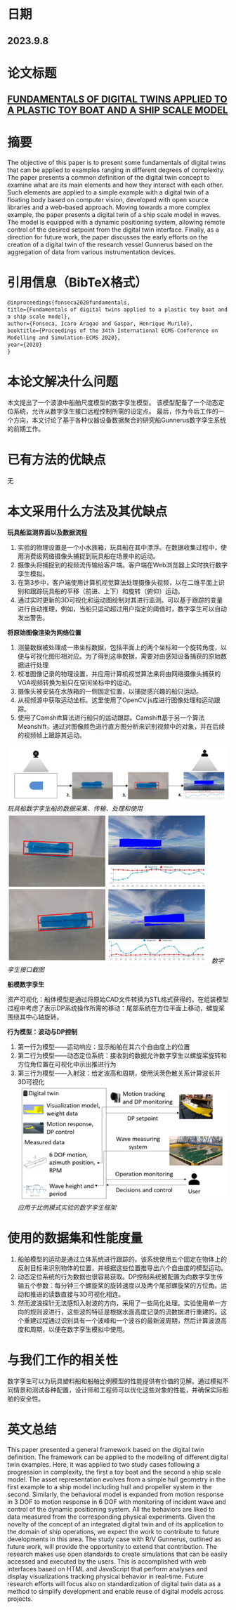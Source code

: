 # 日期

## 2023.9.8

# 论文标题

## [FUNDAMENTALS OF DIGITAL TWINS APPLIED TO A PLASTIC TOY BOAT AND A SHIP SCALE MODEL](https://scholar.google.com.hk/scholar?hl=zh-CN&as_sdt=0%2C5&q=FUNDAMENTALS+OF+DIGITAL+TWINS+APPLIED+TO+A+PLASTIC+TOY+BOAT+AND+A+SHIP+SCALE+MODEL&btnG=)

# 摘要

The objective of this paper is to present some fundamentals of digital twins that can be applied to examples ranging in different degrees of complexity. The paper presents a common definition of the digital twin concept to examine what are its main elements and how they interact with each other. Such elements are applied to a simple example with a digital twin of a floating body based on computer vision, developed with open source libraries and a web-based approach. Moving towards a more complex example, the paper presents a digital twin of a ship scale model in waves. The model is equipped with a dynamic positioning system, allowing remote control of the desired setpoint from the digital twin interface. Finally, as a direction for future work, the paper discusses the early efforts on the creation of a digital twin of the research vessel Gunnerus based on the aggregation of data from various instrumentation devices.

# 引用信息（BibTeX格式）

    @inproceedings{fonseca2020fundamentals,
    title={Fundamentals of digital twins applied to a plastic toy boat and a ship scale model},
    author={Fonseca, Icaro Aragao and Gaspar, Henrique Murilo},
    booktitle={Proceedings of the 34th International ECMS-Conference on Modelling and Simulation-ECMS 2020},
    year={2020}
    }

# 本论文解决什么问题

本文提出了一个波浪中船舶尺度模型的数字孪生模型。 该模型配备了一个动态定位系统，允许从数字孪生接口远程控制所需的设定点。 最后，作为今后工作的一个方向，本文讨论了基于各种仪器设备数据聚合的研究船Gunnerus数字孪生系统的前期工作。

# 已有方法的优缺点

无

# 本文采用什么方法及其优缺点

**玩具船监测界面以及数据流程**
1. 实验的物理设置是一个小水族箱，玩具船在其中漂浮。在数据收集过程中，使用消费级网络摄像头捕捉到玩具船在场景中的运动。
2. 摄像头将捕捉到的视频流传输给客户端。客户端在Web浏览器上实时执行数字孪生模拟。
3. 在第3步中，客户端使用计算机视觉算法处理摄像头视频，以在二维平面上识别和跟踪玩具船的平移（前进、上下）和旋转（俯仰）运动。
4. 通过实时更新的3D可视化和运动图绘制对其进行监测。可以基于跟踪的变量进行自动推理，例如，当船只运动超过用户指定的阈值时，数字孪生可以自动发出警告。

**将原始图像渲染为网络位置**
1. 测量数据被处理成一串坐标数据，包括平面上的两个坐标和一个旋转角度，以便与可视化图形相对应。为了得到这串数据，需要对由感知设备捕获的原始数据进行处理
2. 校准图像记录的物理设置，并应用计算机视觉算法来将由网络摄像头捕获的VGA视频转换为船只在空间坐标中的运动。
3. 摄像头被安装在水族箱的一侧固定位置，以捕捉感兴趣的船只运动。
4. 从视频源中获取运动坐标。这里使用了OpenCV.js库进行图像处理和运动跟踪。
5. 使用了Camshift算法进行船只的运动跟踪。Camshift基于另一个算法Meanshift，通过对图像颜色进行直方图分析来识别视频中的对象，并在后续的视频帧上跟踪其运动。

![](imgs/image.png)
*玩具船数字孪生船的数据采集、传输、处理和使用*
![](imgs/image-1.png)
*数字孪生接口截图*

**船模数字孪生**

  资产可视化：船体模型是通过将原始CAD文件转换为STL格式获得的。在组装模型过程中考虑了表示DP系统操作所需的移动：尾部系统在方位平面上移动，螺旋桨围绕其中心轴旋转。

**行为模型：波动与DP控制**
1. 第一行为模型——运动响应：显示船舶在其六个自由度上的位置
2. 第二行为模型——动态定位系统：接收到的数据允许数字孪生以螺旋桨旋转和方位角位置在可视化中示出推进行为
3. 第三行为模型——入射波：给定波高和周期，使用沃茨色散关系计算波长并3D可视化
![](imgs/image-2.png)
*应用于比例模式实验的数字孪生框架*


# 使用的数据集和性能度量

1. 船舶模型的运动是通过立体系统进行跟踪的。该系统使用五个固定在物体上的反射目标来识别物体的位置，并根据这些位置推导出六个自由度的模型运动。
2. 动态定位系统的行为数据也很容易获取。DP控制系统被配置为向数字孪生传输五个参数：每分钟三个螺旋桨的旋转速度以及两个尾部螺旋桨的方位角。运动和推进的读数直接与3D可视化相连。
3. 然而波浪探针无法感知入射波的方向，采用了一些简化处理。实验使用单一方向的规则波进行，这些波的特征是根据水面高度记录的流数据进行重建的。这个重建过程通过识别具有一个波峰和一个波谷的最新波周期，然后计算波浪高度和周期，以便在数字孪生模拟中使用。


# 与我们工作的相关性

数字孪生可以为玩具塑料船和船舶比例模型的性能提供有价值的见解。通过模拟不同情景和测试各种配置，设计师和工程师可以优化这些对象的性能，并确保实际船舶的安全性。

# 英文总结

This paper presented a general framework based on the digital twin definition. The framework can be applied to the modelling of different digital twin examples. Here, it was applied to two study cases following a progression in complexity, the first a toy boat and the second a ship scale model. The asset representation evolves from a simple hull geometry in the first example to a ship model including hull and propeller system in the second. Similarly, the behavioral model is expanded from motion response in 3 DOF to motion response in 6 DOF with monitoring of incident wave and control of the dynamic positioning system. All the behaviors are liked to data measured from the corresponding physical experiments. Given the novelty of the concept of an integrated digital twin and of its application to the domain of ship operations, we expect the work to contribute to future developments in this area. The study case with R/V Gunnerus, outlined as future work, will provide the opportunity to extend that contribution. The research makes use open standards to create simulations that can be easily accessed and executed by the users. This is accomplished with web interfaces based on HTML and JavaScript that perform analyses and display visualizations tracking physical behavior in real-time. Future research efforts will focus also on standardization of digital twin data as a method to simplify development and enable reuse of digital models across projects.
